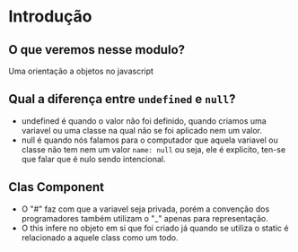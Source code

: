 # Introdução

## O que veremos nesse modulo?
Uma orientação a objetos no javascript

## Qual a diferença entre `undefined` e `null`?
- undefined é quando o valor não foi definido, quando criamos uma variavel ou uma classe na qual não se foi aplicado nem um valor.
- null é quando nós falamos para o computador que aquela variavel ou classe não tem nem um valor `name: null` ou seja, ele é explicito, ten-se que falar que é nulo sendo intencional.

## Clas Component
- O "#" faz com que a variavel seja privada, porém a convenção dos programadores também utilizam o "_" apenas para representação.
- O this infere no objeto em si que foi criado já quando se utiliza o static é relacionado a aquele class como um todo.